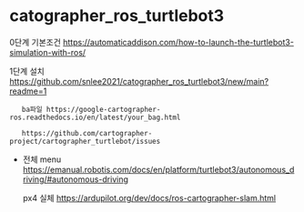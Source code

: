 # catographer_ros_turtlebot3

0단계 기본조건  https://automaticaddison.com/how-to-launch-the-turtlebot3-simulation-with-ros/

1단계 설치  https://github.com/snlee2021/catographer_ros_turtlebot3/new/main?readme=1

       ba파일 https://google-cartographer-ros.readthedocs.io/en/latest/your_bag.html
       
       https://github.com/cartographer-project/cartographer_turtlebot/issues

* 전체 menu
       https://emanual.robotis.com/docs/en/platform/turtlebot3/autonomous_driving/#autonomous-driving
       
       
       
       
       
       
       
       
     px4 실체  https://ardupilot.org/dev/docs/ros-cartographer-slam.html
